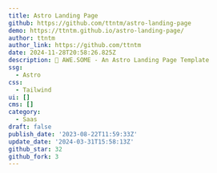 ```yaml
---
title: Astro Landing Page
github: https://github.com/ttntm/astro-landing-page
demo: https://ttntm.github.io/astro-landing-page/
author: ttntm
author_link: https://github.com/ttntm
date: 2024-11-28T20:58:26.825Z
description: 🚀 AWE.SOME - An Astro Landing Page Template
ssg:
  - Astro
css:
  - Tailwind
ui: []
cms: []
category:
  - Saas
draft: false
publish_date: '2023-08-22T11:59:33Z'
update_date: '2024-03-31T15:58:13Z'
github_star: 32
github_fork: 3
---
```

